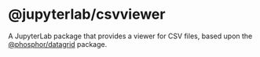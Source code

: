 # @jupyterlab/csvviewer

A JupyterLab package that provides a viewer for CSV files,
based upon the [@phosphor/datagrid](https://github.com/phosphorjs/phosphor/tree/master/packages/datagrid) package.
